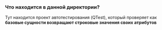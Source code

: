 ### Что находится в данной директории?
Тут находится проект автотестирования (QTest), который проверяет как **базовые сущности возвращают строковые значения своих атрибутов**